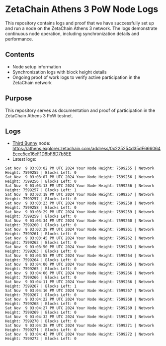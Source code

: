 # ZetaChain Athens 3 PoW Node Logs
This repository contains logs and proof that we have successfully set up and run a node on the ZetaChain Athens 3 network. The logs demonstrate continuous node operation, including synchronization details and performance.

## Contents
- Node setup information
- Synchronization logs with block height details
- Ongoing proof of work logs to verify active participation in the ZetaChain network

## Purpose
This repository serves as documentation and proof of participation in the ZetaChain Athens 3 PoW testnet.

## Logs

- [Third Bunny](https://thirdbunny.xyz/) node: https://athens.explorer.zetachain.com/address/0x225254d35dE666064Eccc5ce16eF1D8bF8D7b5EE
- Latest logs:
```
Sat Nov  9 03:03:02 PM UTC 2024 Your Node Height: 7599255 | Network Height: 7599255 | Blocks Left: 0
Sat Nov  9 03:03:07 PM UTC 2024 Your Node Height: 7599256 | Network Height: 7599256 | Blocks Left: 0
Sat Nov  9 03:03:13 PM UTC 2024 Your Node Height: 7599256 | Network Height: 7599257 | Blocks Left: 1
Sat Nov  9 03:03:18 PM UTC 2024 Your Node Height: 7599257 | Network Height: 7599257 | Blocks Left: 0
Sat Nov  9 03:03:23 PM UTC 2024 Your Node Height: 7599258 | Network Height: 7599258 | Blocks Left: 0
Sat Nov  9 03:03:29 PM UTC 2024 Your Node Height: 7599259 | Network Height: 7599259 | Blocks Left: 0
Sat Nov  9 03:03:34 PM UTC 2024 Your Node Height: 7599260 | Network Height: 7599260 | Blocks Left: 0
Sat Nov  9 03:03:39 PM UTC 2024 Your Node Height: 7599261 | Network Height: 7599261 | Blocks Left: 0
Sat Nov  9 03:03:45 PM UTC 2024 Your Node Height: 7599262 | Network Height: 7599262 | Blocks Left: 0
Sat Nov  9 03:03:50 PM UTC 2024 Your Node Height: 7599263 | Network Height: 7599263 | Blocks Left: 0
Sat Nov  9 03:03:55 PM UTC 2024 Your Node Height: 7599264 | Network Height: 7599264 | Blocks Left: 0
Sat Nov  9 03:04:00 PM UTC 2024 Your Node Height: 7599265 | Network Height: 7599265 | Blocks Left: 0
Sat Nov  9 03:04:06 PM UTC 2024 Your Node Height: 7599266 | Network Height: 7599266 | Blocks Left: 0
Sat Nov  9 03:04:11 PM UTC 2024 Your Node Height: 7599266 | Network Height: 7599267 | Blocks Left: 1
Sat Nov  9 03:04:16 PM UTC 2024 Your Node Height: 7599267 | Network Height: 7599267 | Blocks Left: 0
Sat Nov  9 03:04:22 PM UTC 2024 Your Node Height: 7599268 | Network Height: 7599268 | Blocks Left: 0
Sat Nov  9 03:04:27 PM UTC 2024 Your Node Height: 7599269 | Network Height: 7599269 | Blocks Left: 0
Sat Nov  9 03:04:32 PM UTC 2024 Your Node Height: 7599270 | Network Height: 7599270 | Blocks Left: 0
Sat Nov  9 03:04:38 PM UTC 2024 Your Node Height: 7599271 | Network Height: 7599271 | Blocks Left: 0
Sat Nov  9 03:04:43 PM UTC 2024 Your Node Height: 7599272 | Network Height: 7599272 | Blocks Left: 0
```
